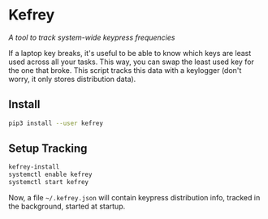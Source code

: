# Kefrey

*A tool to track system-wide keypress frequencies*

If a laptop key breaks, it's useful to be able to know which keys are
least used across all your tasks. This way, you can swap the least used
key for the one that broke. This script tracks this data with a keylogger
(don't worry, it only stores distribution data).


## Install

```bash
pip3 install --user kefrey
```

## Setup Tracking

```bash
kefrey-install
systemctl enable kefrey
systemctl start kefrey
```

Now, a file `~/.kefrey.json` will contain keypress distribution info,
tracked in the background, started at startup.
